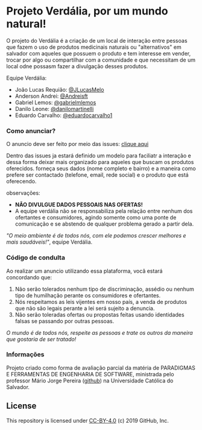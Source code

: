 <h1> Projeto Verdália, por um mundo natural! </h1>

O projeto do Verdália é a criação de um local de interação entre pessoas que fazem o uso de produtos medicinais naturais ou "alternativos" em salvador com aqueles que possuem o produto e tem interesse em vender, trocar por algo ou compartilhar com a comunidade e que necessitam de um local odne possasm fazer a divulgação desses produtos.

Equipe Verdália:

- João Lucas Requião: [@JLucasMelo](https://github.com/JLucasMelo)
- Anderson Andrei: [@Andreisft](https://github.com/Andreisft)
- Gabriel Lemos: [@gabrielmlemos](https://github.com/gabrielmlemos)
- Danilo Leone: [@danilomartinelli](https://github.com/danilomartinelli)
- Eduardo Carvalho: [@eduardocarvalho1](https://github.com/eduardocarvalho1)

<h3> Como anunciar? </h3>

O anuncio deve ser feito por meio das issues: [clique aqui](https://github.com/JLucasMelo/Projeto-Open-Source/issues/new?assignees=&labels=&template=anuncio-de-produtos.md&title=)

Dentro das issues ja estará definido um modelo para faciliatr a interação e dessa forma deixar mais organizado para aqueles que buscam os produtos oferecidos.
forneça seus dados (nome completo e bairro) e a maneira como prefere ser contactado (telefone, email, rede social) e o produto que está oferecendo. 

observações: 
- **NÃO DIVULGUE DADOS PESSOAIS NAS OFERTAS!**
- A equipe verdália não se responsabiliza pela relação entre nenhum dos ofertantes e consumidores, agindo somente como uma ponte de comunicação e se abstendo de qualquer problema gerado a partir dela.

_"O meio ambiente é de todos nós, com ele podemos crescer melhores e mais saudáveis!"_, equipe Verdália.

<h3> Código de condulta </h3>

Ao realizar um anuncio utilizando essa plataforma, vocâ estará concordando que:

1. Não serão tolerados nenhum tipo de discriminação, assédio ou nenhum tipo de humilhação perante os consumidores e ofertantes.
2. Nós respeitamos as leis vijentes em nosso país, a venda de produtos que não são legais perante a lei será sujeito a denuncia.
3. Não serão toleradas ofertas ou propostas feitas usando identidades falsas se passando por outras pessoas.

_O mundo é de todos nós, respeite as pessoas e trate os outros da maneira que gostaria de ser tratado!_


<h3> Informações </h3>

Projeto criado como forma de avaliação parcial da matéria de PARADIGMAS E FERRAMENTAS DE ENGENHARIA DE SOFTWARE, ministrada pelo professor Mário Jorge Pereira ([github](https://github.com/mariojp)) na Universidade  Católica do Salvador.

<h2> License </h2>

This repository is licensed under [CC-BY-4.0](../LICENSE) (c) 2019 GitHub, Inc.
